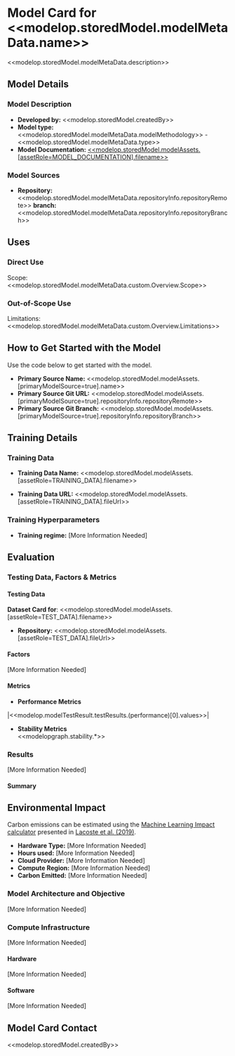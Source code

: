 # Model Card for <<modelop.storedModel.modelMetaData.name>>

<!-- Provide a quick summary of what the model is/does. -->
<<modelop.storedModel.modelMetaData.description>>

## Model Details

### Model Description

<!-- Provide a longer summary of what this model is. -->

- **Developed by:** <<modelop.storedModel.createdBy>>
- **Model type:** <<modelop.storedModel.modelMetaData.modelMethodology>> - <<modelop.storedModel.modelMetaData.type>>
- **Model Documentation:** <a href="<<modelop.storedModel.modelAssets.[assetRole=MODEL_DOCUMENTATION].fileUrl>>"><<modelop.storedModel.modelAssets.[assetRole=MODEL_DOCUMENTATION].filename>></a>

### Model Sources

<!-- Provide the basic links for the model. -->

- **Repository:** <<modelop.storedModel.modelMetaData.repositoryInfo.repositoryRemote>> **branch:** <<modelop.storedModel.modelMetaData.repositoryInfo.repositoryBranch>>

## Uses

<!-- Address questions around how the model is intended to be used, including the foreseeable users of the model and those affected by the model. -->

### Direct Use

<!-- This section describes the Scope / Intended Usages. -->

Scope: <<modelop.storedModel.modelMetaData.custom.Overview.Scope>>

### Out-of-Scope Use

<!-- This section describes the Limitations and addresses misuse, malicious use, and uses that the model will not work well for. -->

Limitations: <<modelop.storedModel.modelMetaData.custom.Overview.Limitations>>


## How to Get Started with the Model

Use the code below to get started with the model.

- **Primary Source Name:** <<modelop.storedModel.modelAssets.[primaryModelSource=true].name>>
- **Primary Source Git URL:** <<modelop.storedModel.modelAssets.[primaryModelSource=true].repositoryInfo.repositoryRemote>>
- **Primary Source Git Branch:** <<modelop.storedModel.modelAssets.[primaryModelSource=true].repositoryInfo.repositoryBranch>>


## Training Details

### Training Data

<!-- This should link to a Dataset Card, perhaps with a short stub of information on what the training data is all about as well as documentation related to data pre-processing or additional filtering. -->

- **Training Data Name:** <<modelop.storedModel.modelAssets.[assetRole=TRAINING_DATA].filename>>

- **Training Data URL:** <<modelop.storedModel.modelAssets.[assetRole=TRAINING_DATA].fileUrl>>


### Training Hyperparameters

- **Training regime:** [More Information Needed] <!--fp32, fp16 mixed precision, bf16 mixed precision, bf16 non-mixed precision, fp16 non-mixed precision, fp8 mixed precision -->

## Evaluation

<!-- This section describes the evaluation protocols and provides the results. -->

### Testing Data, Factors & Metrics

#### Testing Data

<!-- This should link to a Dataset Card if possible. -->
**Dataset Card for**: <<modelop.storedModel.modelAssets.[assetRole=TEST_DATA].filename>>
- **Repository:** <<modelop.storedModel.modelAssets.[assetRole=TEST_DATA].fileUrl>>

#### Factors

<!-- These are the things the evaluation is disaggregating by, e.g., subpopulations or domains. -->

[More Information Needed]

#### Metrics

<!-- These are the evaluation metrics being used, ideally with a description of why. -->

- **Performance Metrics**<br>

|<<modelop.modelTestResult.testResults.(performance)[0].values>>|

- **Stability Metrics**<br>
<<modelopgraph.stability.*>>


### Results

[More Information Needed]

#### Summary

## Environmental Impact

<!-- Total emissions (in grams of CO2eq) and additional considerations, such as electricity usage, go here. Edit the suggested text below accordingly -->

Carbon emissions can be estimated using the [Machine Learning Impact calculator](https://mlco2.github.io/impact#compute) presented in [Lacoste et al. (2019)](https://arxiv.org/abs/1910.09700).

- **Hardware Type:** [More Information Needed]
- **Hours used:** [More Information Needed]
- **Cloud Provider:** [More Information Needed]
- **Compute Region:** [More Information Needed]
- **Carbon Emitted:** [More Information Needed]

### Model Architecture and Objective

[More Information Needed]

### Compute Infrastructure

[More Information Needed]

#### Hardware

[More Information Needed]

#### Software

[More Information Needed]

## Model Card Contact

<<modelop.storedModel.createdBy>>


